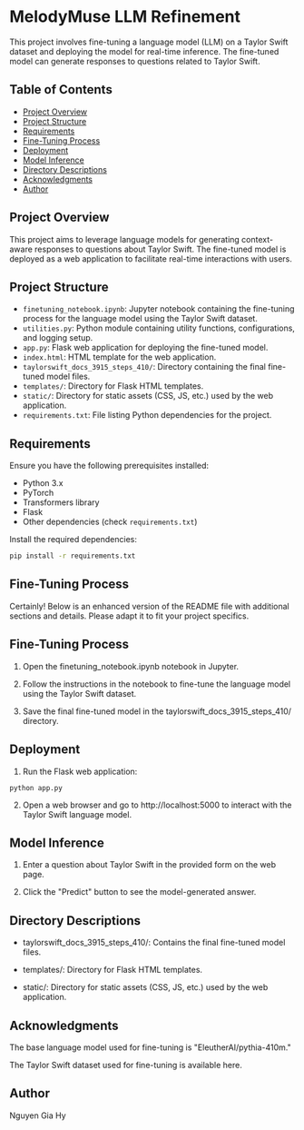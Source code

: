 # MelodyMuse LLM Refinement

This project involves fine-tuning a language model (LLM) on a Taylor Swift dataset and deploying the model for real-time inference. The fine-tuned model can generate responses to questions related to Taylor Swift.

## Table of Contents

- [Project Overview](#project-overview)
- [Project Structure](#project-structure)
- [Requirements](#requirements)
- [Fine-Tuning Process](#fine-tuning-process)
- [Deployment](#deployment)
- [Model Inference](#model-inference)
- [Directory Descriptions](#directory-descriptions)
- [Acknowledgments](#acknowledgments)
- [Author](#author)

## Project Overview

This project aims to leverage language models for generating context-aware responses to questions about Taylor Swift. The fine-tuned model is deployed as a web application to facilitate real-time interactions with users.

## Project Structure

- `finetuning_notebook.ipynb`: Jupyter notebook containing the fine-tuning process for the language model using the Taylor Swift dataset.
- `utilities.py`: Python module containing utility functions, configurations, and logging setup.
- `app.py`: Flask web application for deploying the fine-tuned model.
- `index.html`: HTML template for the web application.
- `taylorswift_docs_3915_steps_410/`: Directory containing the final fine-tuned model files.
- `templates/`: Directory for Flask HTML templates.
- `static/`: Directory for static assets (CSS, JS, etc.) used by the web application.
- `requirements.txt`: File listing Python dependencies for the project.

## Requirements

Ensure you have the following prerequisites installed:

- Python 3.x
- PyTorch
- Transformers library
- Flask
- Other dependencies (check `requirements.txt`)

Install the required dependencies:

```bash
pip install -r requirements.txt
```

## Fine-Tuning Process

Certainly! Below is an enhanced version of the README file with additional sections and details. Please adapt it to fit your project specifics.

## Fine-Tuning Process

1. Open the finetuning_notebook.ipynb notebook in Jupyter.

2. Follow the instructions in the notebook to fine-tune the language model using the Taylor Swift dataset.

3. Save the final fine-tuned model in the taylorswift_docs_3915_steps_410/ directory.


## Deployment

1. Run the Flask web application:

```
python app.py
```

2. Open a web browser and go to http://localhost:5000 to interact with the Taylor Swift language model.


## Model Inference

1. Enter a question about Taylor Swift in the provided form on the web page.

2. Click the "Predict" button to see the model-generated answer.


## Directory Descriptions

* taylorswift_docs_3915_steps_410/: Contains the final fine-tuned model files.
  
* templates/: Directory for Flask HTML templates.

* static/: Directory for static assets (CSS, JS, etc.) used by the web application.


## Acknowledgments

The base language model used for fine-tuning is "EleutherAI/pythia-410m."

The Taylor Swift dataset used for fine-tuning is available here.


## Author

Nguyen Gia Hy


